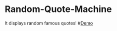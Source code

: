 # Random-Quote-Machine
It displays random famous quotes!
#[Demo](http://codepen.io/7ranveer/pen/RazXbO)
